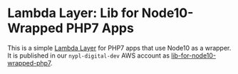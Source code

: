 # Lambda Layer: Lib for Node10-Wrapped PHP7 Apps

This is a simple [Lambda Layer](https://docs.aws.amazon.com/lambda/latest/dg/configuration-layers.html#configuration-layers-manage) for PHP7 apps that use Node10 as a wrapper. It is published in our `nypl-digital-dev` AWS account as [lib-for-node10-wrapped-php7](https://console.aws.amazon.com/lambda/home?region=us-east-1#/layers/lib-for-node10-wrapped-php7/versions/1).

